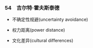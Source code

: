 ### 54　吉尔特·霍夫斯泰德

-   不确定性规避(uncertainty avoidance)
    
-   权力距离(power distance)
    
-   文化差异(cultural differences)